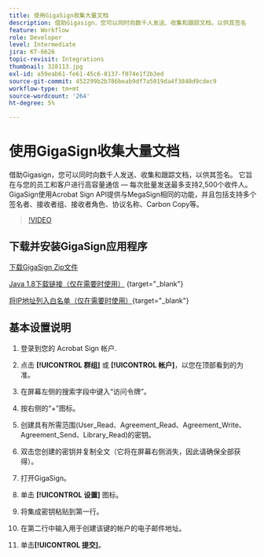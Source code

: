 ```yaml
---
title: 使用GigaSign收集大量文档
description: 借助Gigasign，您可以同时向数千人发送、收集和跟踪文档，以供其签名
feature: Workflow
role: Developer
level: Intermediate
jira: KT-6626
topic-revisit: Integrations
thumbnail: 328113.jpg
exl-id: a59eab61-fe61-45c6-8137-f074e1f2b3ed
source-git-commit: 452299b2b786beab9df7a5019da4f3840d9cdec9
workflow-type: tm+mt
source-wordcount: '264'
ht-degree: 5%

---
```


# 使用GigaSign收集大量文档

借助Gigasign，您可以同时向数千人发送、收集和跟踪文档，以供其签名。 它旨在与您的员工和客户进行高容量通信 — 每次批量发送最多支持2,500个收件人。 GigaSign使用Acrobat Sign API提供与MegaSign相同的功能，并且包括支持多个签名者、接收者组、接收者角色、协议名称、Carbon Copy等。

>[!VIDEO](https://video.tv.adobe.com/v/328113?quality=12&learn=on&hidetitle=true)

## 下载并安装GigaSign应用程序

[下载GigaSign Zip文件](https://documentcloud.adobe.com/link/track?uri=urn:aaid:scds:US:8975dbca-98d5-4e66-9164-d21163c91c7f)

[Java 1.8下载链接（仅在需要时使用）](https://www.oracle.com/java/technologies/javase/javase8-archive-downloads.html) {target="_blank"}

[将IP地址列入白名单（仅在需要时使用）](https://helpx.adobe.com/cn/sign/system-requirements.html#IPs){target="_blank"}

## 基本设置说明

1. 登录到您的 Acrobat Sign 帐户.

1. 点击 **[!UICONTROL 群组]** 或 **[!UICONTROL 帐户]**，以您在顶部看到的为准。

1. 在屏幕左侧的搜索字段中键入“访问令牌”。

1. 按右侧的“+”图标。

1. 创建具有所需范围(User_Read、Agreement_Read、Agreement_Write、Agreement_Send、Library_Read)的密钥。

1. 双击您创建的密钥并复制全文（它将在屏幕右侧消失，因此请确保全部获得）。

1. 打开GigaSign。

1. 单击 **[!UICONTROL 设置]** 图标。

1. 将集成密钥粘贴到第一行。

1. 在第二行中输入用于创建该键的帐户的电子邮件地址。

1. 单击&#x200B;**[!UICONTROL 提交]**。
